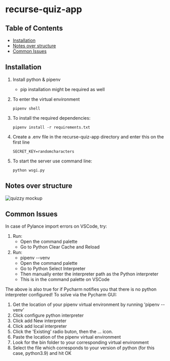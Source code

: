 # recurse-quiz-app

## Table of Contents 

- [Installation](#installation)
- [Notes over structure](#notes-over-structure)
- [Common Issues](#common-issues)



## Installation
1. Install python & pipenv
   * pip installation might be required as well

2. To enter the virtual environment
    ```shell
    pipenv shell
    ```

3. To install the required dependencies:
    ```shell
    pipenv install -r requirements.txt
    ```

4. Create a .env file in the recurse-quiz-app directory and enter this on the first line
    ```shell
   SECRET_KEY=randomcharacters
    ```
5. To start the server use command line:
    ```shell
    python wsgi.py
    ```

## Notes over structure

![quizzy mockup](./web-quiz-plan.png)



## Common Issues

In case of Pylance import errors on VSCode, try:
1. Run:
    - Open the command palette
    - Go to Python Clear Cache and Reload
2. Run:
    - pipenv --venv
    - Open the command palette
    - Go to Python Select Interpreter
    - Then manually enter the interpreter path as the Python interpreter
    - This is in the command palette on VSCode

The above is also true for if Pycharm notifies you that there is no python interpreter configured! To solve via the Pycharm GUI:

1. Get the location of your pipenv virtual environment by running 'pipenv --venv'
2. Click configure python interpreter
3. Click add New interpreter
4. Click add local interpreter
5. Click the 'Existing' radio buton, then the ... icon.
6. Paste the location of the pipenv virtual environment
7. Look for the bin folder to your corresponding virtual environment
8. Select the file which corresponds to your version of python (for this case, python3.9) and hit OK
